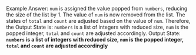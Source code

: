 Example Answer: 
`num` is assigned the value popped from `numbers`, reducing the size of the list by 1. The value of `num` is now removed from the list. The states of `total` and `count` are adjusted based on the value of `num`. Therefore, the Output State is: `numbers` is a list of integers with reduced size, `num` is the popped integer, `total` and `count` are adjusted accordingly.
Output State: **`numbers` is a list of integers with reduced size, `num` is the popped integer, `total` and `count` are adjusted accordingly**